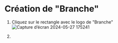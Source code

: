 # Création de "Branche"

 1. Cliquez sur le rectangle avec le logo de "Branche" ![Capture d’écran 2024-05-27 175241](https://github.com/Jabooby/CCI_UdeS/assets/65316204/b434f53a-df29-4a8b-91c6-b60f7273cbcf)

 2. 
